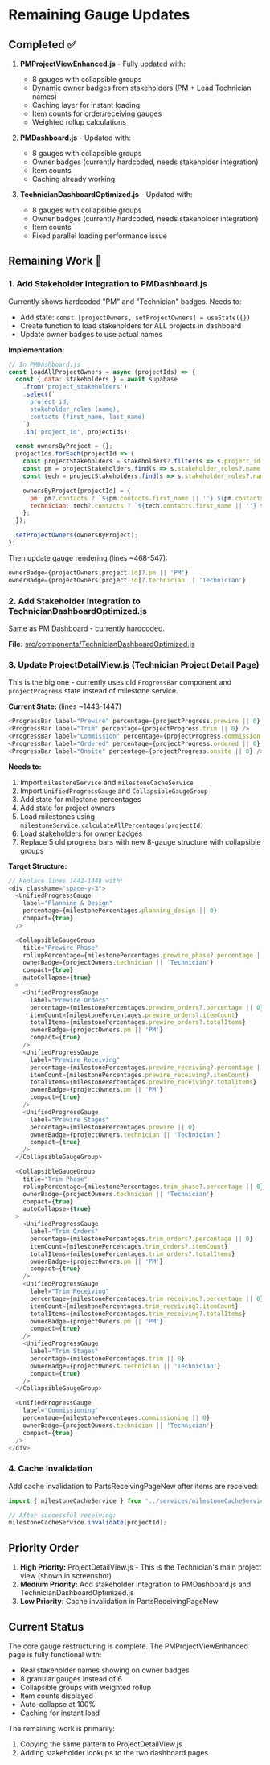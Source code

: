 # Remaining Gauge Updates

## Completed ✅
1. **PMProjectViewEnhanced.js** - Fully updated with:
   - 8 gauges with collapsible groups
   - Dynamic owner badges from stakeholders (PM + Lead Technician names)
   - Caching layer for instant loading
   - Item counts for order/receiving gauges
   - Weighted rollup calculations

2. **PMDashboard.js** - Updated with:
   - 8 gauges with collapsible groups
   - Owner badges (currently hardcoded, needs stakeholder integration)
   - Item counts
   - Caching already working

3. **TechnicianDashboardOptimized.js** - Updated with:
   - 8 gauges with collapsible groups
   - Owner badges (currently hardcoded, needs stakeholder integration)
   - Item counts
   - Fixed parallel loading performance issue

## Remaining Work 🔧

### 1. Add Stakeholder Integration to PMDashboard.js
Currently shows hardcoded "PM" and "Technician" badges. Needs to:
- Add state: `const [projectOwners, setProjectOwners] = useState({})`
- Create function to load stakeholders for ALL projects in dashboard
- Update owner badges to use actual names

**Implementation:**
```javascript
// In PMDashboard.js
const loadAllProjectOwners = async (projectIds) => {
  const { data: stakeholders } = await supabase
    .from('project_stakeholders')
    .select(`
      project_id,
      stakeholder_roles (name),
      contacts (first_name, last_name)
    `)
    .in('project_id', projectIds);

  const ownersByProject = {};
  projectIds.forEach(projectId => {
    const projectStakeholders = stakeholders?.filter(s => s.project_id === projectId) || [];
    const pm = projectStakeholders.find(s => s.stakeholder_roles?.name === 'Project Manager');
    const tech = projectStakeholders.find(s => s.stakeholder_roles?.name === 'Lead Technician');

    ownersByProject[projectId] = {
      pm: pm?.contacts ? `${pm.contacts.first_name || ''} ${pm.contacts.last_name || ''}`.trim() : null,
      technician: tech?.contacts ? `${tech.contacts.first_name || ''} ${tech.contacts.last_name || ''}`.trim() : null
    };
  });

  setProjectOwners(ownersByProject);
};
```

Then update gauge rendering (lines ~468-547):
```javascript
ownerBadge={projectOwners[project.id]?.pm || 'PM'}
ownerBadge={projectOwners[project.id]?.technician || 'Technician'}
```

### 2. Add Stakeholder Integration to TechnicianDashboardOptimized.js
Same as PM Dashboard - currently hardcoded.

**File:** [src/components/TechnicianDashboardOptimized.js](src/components/TechnicianDashboardOptimized.js:123-210)

### 3. Update ProjectDetailView.js (Technician Project Detail Page)
This is the big one - currently uses old `ProgressBar` component and `projectProgress` state instead of milestone service.

**Current State:** (lines ~1443-1447)
```javascript
<ProgressBar label="Prewire" percentage={projectProgress.prewire || 0} />
<ProgressBar label="Trim" percentage={projectProgress.trim || 0} />
<ProgressBar label="Commission" percentage={projectProgress.commission || 0} />
<ProgressBar label="Ordered" percentage={projectProgress.ordered || 0} />
<ProgressBar label="Onsite" percentage={projectProgress.onsite || 0} />
```

**Needs to:**
1. Import `milestoneService` and `milestoneCacheService`
2. Import `UnifiedProgressGauge` and `CollapsibleGaugeGroup`
3. Add state for milestone percentages
4. Add state for project owners
5. Load milestones using `milestoneService.calculateAllPercentages(projectId)`
6. Load stakeholders for owner badges
7. Replace 5 old progress bars with new 8-gauge structure with collapsible groups

**Target Structure:**
```javascript
// Replace lines 1442-1448 with:
<div className="space-y-3">
  <UnifiedProgressGauge
    label="Planning & Design"
    percentage={milestonePercentages.planning_design || 0}
    compact={true}
  />

  <CollapsibleGaugeGroup
    title="Prewire Phase"
    rollupPercentage={milestonePercentages.prewire_phase?.percentage || 0}
    ownerBadge={projectOwners.technician || 'Technician'}
    compact={true}
    autoCollapse={true}
  >
    <UnifiedProgressGauge
      label="Prewire Orders"
      percentage={milestonePercentages.prewire_orders?.percentage || 0}
      itemCount={milestonePercentages.prewire_orders?.itemCount}
      totalItems={milestonePercentages.prewire_orders?.totalItems}
      ownerBadge={projectOwners.pm || 'PM'}
      compact={true}
    />
    <UnifiedProgressGauge
      label="Prewire Receiving"
      percentage={milestonePercentages.prewire_receiving?.percentage || 0}
      itemCount={milestonePercentages.prewire_receiving?.itemCount}
      totalItems={milestonePercentages.prewire_receiving?.totalItems}
      ownerBadge={projectOwners.pm || 'PM'}
      compact={true}
    />
    <UnifiedProgressGauge
      label="Prewire Stages"
      percentage={milestonePercentages.prewire || 0}
      ownerBadge={projectOwners.technician || 'Technician'}
      compact={true}
    />
  </CollapsibleGaugeGroup>

  <CollapsibleGaugeGroup
    title="Trim Phase"
    rollupPercentage={milestonePercentages.trim_phase?.percentage || 0}
    ownerBadge={projectOwners.technician || 'Technician'}
    compact={true}
    autoCollapse={true}
  >
    <UnifiedProgressGauge
      label="Trim Orders"
      percentage={milestonePercentages.trim_orders?.percentage || 0}
      itemCount={milestonePercentages.trim_orders?.itemCount}
      totalItems={milestonePercentages.trim_orders?.totalItems}
      ownerBadge={projectOwners.pm || 'PM'}
      compact={true}
    />
    <UnifiedProgressGauge
      label="Trim Receiving"
      percentage={milestonePercentages.trim_receiving?.percentage || 0}
      itemCount={milestonePercentages.trim_receiving?.itemCount}
      totalItems={milestonePercentages.trim_receiving?.totalItems}
      ownerBadge={projectOwners.pm || 'PM'}
      compact={true}
    />
    <UnifiedProgressGauge
      label="Trim Stages"
      percentage={milestonePercentages.trim || 0}
      ownerBadge={projectOwners.technician || 'Technician'}
      compact={true}
    />
  </CollapsibleGaugeGroup>

  <UnifiedProgressGauge
    label="Commissioning"
    percentage={milestonePercentages.commissioning || 0}
    ownerBadge={projectOwners.technician || 'Technician'}
    compact={true}
  />
</div>
```

### 4. Cache Invalidation
Add cache invalidation to PartsReceivingPageNew after items are received:

```javascript
import { milestoneCacheService } from '../services/milestoneCacheService';

// After successful receiving:
milestoneCacheService.invalidate(projectId);
```

## Priority Order

1. **High Priority:** ProjectDetailView.js - This is the Technician's main project view (shown in screenshot)
2. **Medium Priority:** Add stakeholder integration to PMDashboard.js and TechnicianDashboardOptimized.js
3. **Low Priority:** Cache invalidation in PartsReceivingPageNew

## Current Status

The core gauge restructuring is complete. The PMProjectViewEnhanced page is fully functional with:
- Real stakeholder names showing on owner badges
- 8 granular gauges instead of 6
- Collapsible groups with weighted rollup
- Item counts displayed
- Auto-collapse at 100%
- Caching for instant load

The remaining work is primarily:
1. Copying the same pattern to ProjectDetailView.js
2. Adding stakeholder lookups to the two dashboard pages
